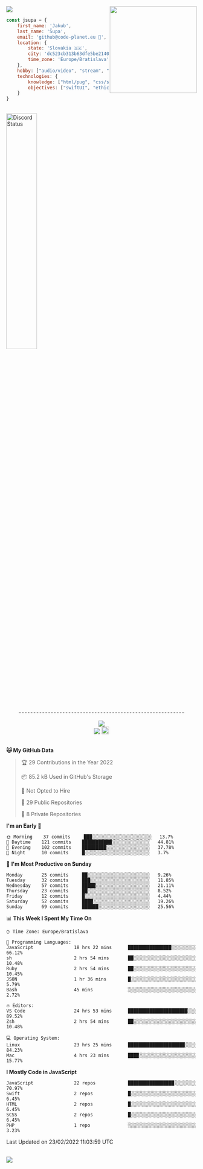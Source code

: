 
<img src="https://creepy-corp.eu/pika-bg.png">
<img align='right' src="https://creepy-corp.eu/pika.gif" width="230">
<br>

```js
const jsupa = {
    first_name: 'Jakub',
    last_name: 'Šupa',
    email: 'github@code-planet.eu 📧',
    location: {
        state: 'Slovakia 🇸🇰',
        city: 'dc523cb313b63dfe5be2140b0c05b3bc',
        time_zone: 'Europe/Bratislava'
    },
    hobby: ["audio/video", "stream", "3D modelling/printing", "crypto (XRP 🤍)", "IoT/DIY", "tech"],
    technologies: {
        knowledge: ["html/pug", "css/scss", "javascript/jquery", "vue/react", "nodejs", "ruby on rails", "php", "pgsql/mysql"],
        objectives: ["swiftUI", "ethical hacking", "boost all knowledge to master class"]
    }
}

  ```

<br>
<a href="https://discord.gg/DqWrEvyWX7" target="_blank">
<img width="40%" alt="Discord Status" src="https://lanyard.cnrad.dev/api/616613956676485122?borderRadius=6px&bg=161b22">
</a>
<br>
<p align="center">
.............................................................................................................
<br><br>
<a href="https://wakatime.com/@698e3ae2-2e7a-4cf6-a9e7-192f2b7d1525"><img src="https://wakatime.com/badge/user/698e3ae2-2e7a-4cf6-a9e7-192f2b7d1525.svg"></a><br>
<img src="https://visitor-badge.laobi.icu/badge?page_id=jsupa.jsupa">
<a href='https://ko-fi.com/Y8Y246Y0V' target='_blank'>
    <img src="https://img.shields.io/badge/buy%20me%20a%20coffee-donate-yellow.svg" alt="Buy Me A Coffee donate button" height="20px"/>
</a>
<br><br>

<!--START_SECTION:waka-->
**🐱 My GitHub Data** 

> 🏆 29 Contributions in the Year 2022
 > 
> 📦 85.2 kB Used in GitHub's Storage 
 > 
> 🚫 Not Opted to Hire
 > 
> 📜 29 Public Repositories 
 > 
> 🔑 8 Private Repositories  
 > 
**I'm an Early 🐤** 

```text
🌞 Morning    37 commits     ███░░░░░░░░░░░░░░░░░░░░░░   13.7% 
🌆 Daytime    121 commits    ███████████░░░░░░░░░░░░░░   44.81% 
🌃 Evening    102 commits    █████████░░░░░░░░░░░░░░░░   37.78% 
🌙 Night      10 commits     █░░░░░░░░░░░░░░░░░░░░░░░░   3.7%

```
📅 **I'm Most Productive on Sunday** 

```text
Monday       25 commits     ██░░░░░░░░░░░░░░░░░░░░░░░   9.26% 
Tuesday      32 commits     ███░░░░░░░░░░░░░░░░░░░░░░   11.85% 
Wednesday    57 commits     █████░░░░░░░░░░░░░░░░░░░░   21.11% 
Thursday     23 commits     ██░░░░░░░░░░░░░░░░░░░░░░░   8.52% 
Friday       12 commits     █░░░░░░░░░░░░░░░░░░░░░░░░   4.44% 
Saturday     52 commits     ████░░░░░░░░░░░░░░░░░░░░░   19.26% 
Sunday       69 commits     ██████░░░░░░░░░░░░░░░░░░░   25.56%

```


📊 **This Week I Spent My Time On** 

```text
⌚︎ Time Zone: Europe/Bratislava

💬 Programming Languages: 
JavaScript               18 hrs 22 mins      ████████████████░░░░░░░░░   66.12% 
sh                       2 hrs 54 mins       ██░░░░░░░░░░░░░░░░░░░░░░░   10.48% 
Ruby                     2 hrs 54 mins       ██░░░░░░░░░░░░░░░░░░░░░░░   10.45% 
JSON                     1 hr 36 mins        █░░░░░░░░░░░░░░░░░░░░░░░░   5.79% 
Bash                     45 mins             ░░░░░░░░░░░░░░░░░░░░░░░░░   2.72%

🔥 Editors: 
VS Code                  24 hrs 53 mins      ██████████████████████░░░   89.52% 
Zsh                      2 hrs 54 mins       ██░░░░░░░░░░░░░░░░░░░░░░░   10.48%

💻 Operating System: 
Linux                    23 hrs 25 mins      █████████████████████░░░░   84.23% 
Mac                      4 hrs 23 mins       ████░░░░░░░░░░░░░░░░░░░░░   15.77%

```

**I Mostly Code in JavaScript** 

```text
JavaScript               22 repos            █████████████████░░░░░░░░   70.97% 
Swift                    2 repos             █░░░░░░░░░░░░░░░░░░░░░░░░   6.45% 
HTML                     2 repos             █░░░░░░░░░░░░░░░░░░░░░░░░   6.45% 
SCSS                     2 repos             █░░░░░░░░░░░░░░░░░░░░░░░░   6.45% 
PHP                      1 repo              ░░░░░░░░░░░░░░░░░░░░░░░░░   3.23%

```



 Last Updated on 23/02/2022 11:03:59 UTC
<!--END_SECTION:waka-->

</p><br>
<img src="https://creepy-corp.eu/pika-bg-bottom.png">
